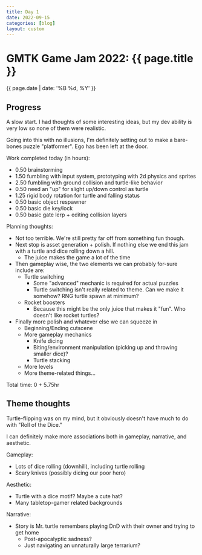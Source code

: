 ```yaml
---
title: Day 1
date: 2022-09-15
categories: [blog]
layout: custom
---
```

# GMTK Game Jam 2022: {{ page.title }}
{{ page.date | date: '%B %d, %Y' }}

## Progress

A slow start. I had thoughts of some interesting ideas, but my dev ability is very low so none of them were realistic.

Going into this with no illusions, I'm definitely setting out to make a bare-bones puzzle "platformer". Ego has been left at the door.

Work completed today (in hours):
- 0.50 brainstorming
- 1.50 fumbling with input system, prototyping with 2d physics and sprites
- 2.50 fumbling with ground collision and turtle-like behavior
- 0.50 need an "up" for slight up/down control as turtle
- 1.25 rigid body rotation for turtle and falling status
- 0.50 basic object respawner
- 0.50 basic die key/lock
- 0.50 basic gate lerp + editing collision layers

Planning thoughts:
- Not too terrible. We're still pretty far off from something fun though. 
- Next stop is asset generation + polish. If nothing else we end this jam with a turtle and dice rolling down a hill.
  - The juice makes the game a lot of the time
- Then gameplay wise, the two elements we can probably for-sure include are:
  - Turtle switching
    - Some "advanced" mechanic is required for actual puzzles
    - Turtle switching isn't really related to theme. Can we make it somehow? RNG turtle spawn at minimum?
  - Rocket boosters
    - Because this might be the only juice that makes it "fun". Who doesn't like rocket turtles?
- Finally more polish and whatever else we can squeeze in
  - Beginning/Ending cutscene
  - More gameplay mechanics
    - Knife dicing
    - Biting/environment manipulation (picking up and throwing smaller dice)?
    - Turtle stacking
  - More levels
  - More theme-related things...

Total time:
0 + 5.75hr

## Theme thoughts

Turtle-flipping was on my mind, but it obviously doesn't have much to do with "Roll of the Dice."

I can definitely make more associations both in gameplay, narrative, and aesthetic.

Gameplay:
- Lots of dice rolling (downhill), including turtle rolling
- Scary knives (possibly dicing our poor hero)

Aesthetic:
- Turtle with a dice motif? Maybe a cute hat?
- Many tabletop-gamer related backgrounds

Narrative:
- Story is Mr. turtle remembers playing DnD with their owner and trying to get home
  - Post-apocalyptic sadness?
  - Just navigating an unnaturally large terrarium?